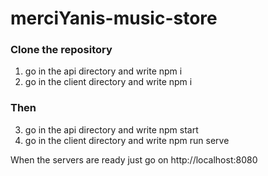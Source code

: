 # merciYanis-music-store

### Clone the repository

1. go in the api directory and write npm i
2. go in the client directory and write npm i

### Then

3. go in the api directory and write npm start
4. go in the client directory and write npm run serve

When the servers are ready just go on http://localhost:8080
